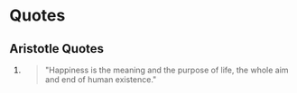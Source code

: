 # Quotes

## Aristotle Quotes
1. > "Happiness is the meaning and the purpose of life, the whole aim and end of human existence."
